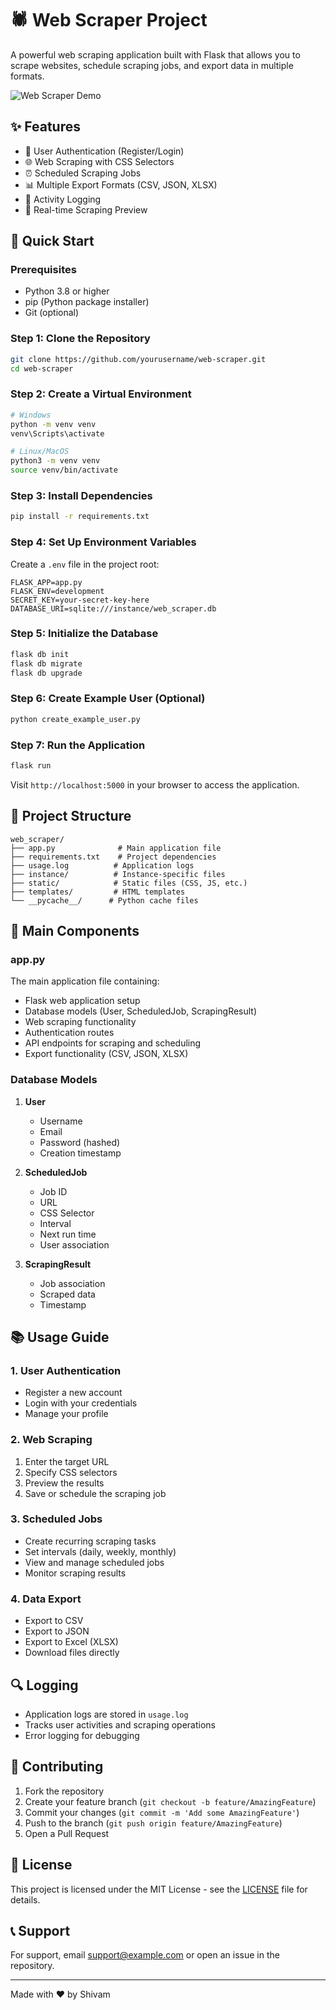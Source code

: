 # 🕷️ Web Scraper Project

A powerful web scraping application built with Flask that allows you to scrape websites, schedule scraping jobs, and export data in multiple formats.

![Web Scraper Demo](https://via.placeholder.com/800x400?text=Web+Scraper+Demo+Video)

## ✨ Features

- 🔐 User Authentication (Register/Login)
- 🌐 Web Scraping with CSS Selectors
- ⏰ Scheduled Scraping Jobs
- 📊 Multiple Export Formats (CSV, JSON, XLSX)
- 📝 Activity Logging
- 🔄 Real-time Scraping Preview

## 🚀 Quick Start

### Prerequisites

- Python 3.8 or higher
- pip (Python package installer)
- Git (optional)

### Step 1: Clone the Repository

```bash
git clone https://github.com/yourusername/web-scraper.git
cd web-scraper
```

### Step 2: Create a Virtual Environment

```bash
# Windows
python -m venv venv
venv\Scripts\activate

# Linux/MacOS
python3 -m venv venv
source venv/bin/activate
```

### Step 3: Install Dependencies

```bash
pip install -r requirements.txt
```

### Step 4: Set Up Environment Variables

Create a `.env` file in the project root:

```env
FLASK_APP=app.py
FLASK_ENV=development
SECRET_KEY=your-secret-key-here
DATABASE_URI=sqlite:///instance/web_scraper.db
```

### Step 5: Initialize the Database

```bash
flask db init
flask db migrate
flask db upgrade
```

### Step 6: Create Example User (Optional)

```bash
python create_example_user.py
```

### Step 7: Run the Application

```bash
flask run
```

Visit `http://localhost:5000` in your browser to access the application.

## 📁 Project Structure

```
web_scraper/
├── app.py              # Main application file
├── requirements.txt    # Project dependencies
├── usage.log          # Application logs
├── instance/          # Instance-specific files
├── static/            # Static files (CSS, JS, etc.)
├── templates/         # HTML templates
└── __pycache__/      # Python cache files
```

## 🔧 Main Components

### app.py
The main application file containing:
- Flask web application setup
- Database models (User, ScheduledJob, ScrapingResult)
- Web scraping functionality
- Authentication routes
- API endpoints for scraping and scheduling
- Export functionality (CSV, JSON, XLSX)

### Database Models
1. **User**
   - Username
   - Email
   - Password (hashed)
   - Creation timestamp

2. **ScheduledJob**
   - Job ID
   - URL
   - CSS Selector
   - Interval
   - Next run time
   - User association

3. **ScrapingResult**
   - Job association
   - Scraped data
   - Timestamp

## 📚 Usage Guide

### 1. User Authentication
- Register a new account
- Login with your credentials
- Manage your profile

### 2. Web Scraping
1. Enter the target URL
2. Specify CSS selectors
3. Preview the results
4. Save or schedule the scraping job

### 3. Scheduled Jobs
- Create recurring scraping tasks
- Set intervals (daily, weekly, monthly)
- View and manage scheduled jobs
- Monitor scraping results

### 4. Data Export
- Export to CSV
- Export to JSON
- Export to Excel (XLSX)
- Download files directly

## 🔍 Logging
- Application logs are stored in `usage.log`
- Tracks user activities and scraping operations
- Error logging for debugging

## 🤝 Contributing

1. Fork the repository
2. Create your feature branch (`git checkout -b feature/AmazingFeature`)
3. Commit your changes (`git commit -m 'Add some AmazingFeature'`)
4. Push to the branch (`git push origin feature/AmazingFeature`)
5. Open a Pull Request

## 📝 License

This project is licensed under the MIT License - see the [LICENSE](LICENSE) file for details.

## 📞 Support

For support, email support@example.com or open an issue in the repository.

---

Made with ❤️ by Shivam